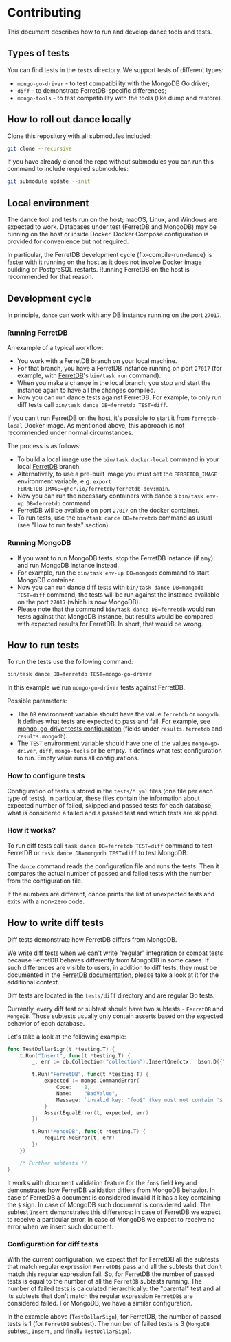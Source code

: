 # Contributing

This document describes how to run and develop dance tools and tests.

## Types of tests

You can find tests in the `tests` directory. We support tests of different types:

* `mongo-go-driver` - to test compatibility with the MongoDB Go driver;
* `diff` - to demonstrate FerretDB-specific differences;
* `mongo-tools` - to test compatibility with the tools (like dump and restore).

## How to roll out dance locally

Clone this repository with all submodules included:
```sh
git clone --recursive
```

If you have already cloned the repo without submodules you can run this command to include required submodules:
```sh
git submodule update --init
```

## Local environment

The dance tool and tests run on the host; macOS, Linux, and Windows are expected to work.
Databases under test (FerretDB and MongoDB) may be running on the host or inside Docker.
Docker Compose configuration is provided for convenience but not required.

In particular, the FerretDB development cycle (fix-compile-run-dance) is faster with it running on the host 
as it does not involve Docker image building or PostgreSQL restarts.
Running FerretDB on the host is recommended for that reason.

## Development cycle

In principle, `dance` can work with any DB instance running on the port `27017`.

### Running FerretDB

An example of a typical workflow:

* You work with a FerretDB branch on your local machine.
* For that branch, you have a FerretDB instance running on port `27017` (for example, with [FerretDB](https://github.com/FerretDB/FerretDB)'s `bin/task run` command).
* When you make a change in the local branch, you stop and start the instance again to have all the changes compiled.
* Now you can run dance tests against FerretDB. For example, to only run diff tests call `bin/task dance DB=ferretdb TEST=diff`.

If you can't run FerretDB on the host, it's possible to start it from `ferretdb-local` Docker image.
As mentioned above, this approach is not recommended under normal circumstances.

The process is as follows:

* To build a local image use the `bin/task docker-local` command in your local 
  [FerretDB](https://github.com/FerretDB/FerretDB) branch.
* Alternatively, to use a pre-built image you must set the `FERRETDB_IMAGE` environment variable, 
  e.g. `export FERRETDB_IMAGE=ghcr.io/ferretdb/ferretdb-dev:main`.
* Now you can run the necessary containers with dance's `bin/task env-up DB=ferretdb` command.
* FerretDB will be available on port `27017` on the docker container.
* To run tests, use the `bin/task dance DB=ferretdb` command as usual (see "How to run tests" section).

### Running MongoDB

* If you want to run MongoDB tests, stop the FerretDB instance (if any) and run MongoDB instance instead.
* For example, run the `bin/task env-up DB=mongodb` command to start MongoDB container.
* Now you can run dance diff tests with `bin/task dance DB=mongodb TEST=diff` command,
  the tests will be run against the instance available on the port `27017` (which is now MongoDB).
* Please note that the command `bin/task dance DB=ferretdb` would run tests against that MongoDB instance, 
  but results would be compared with expected results for FerretDB. In short, that would be wrong.

## How to run tests

To run the tests use the following command:

```sh
bin/task dance DB=ferretdb TEST=mongo-go-driver
```

In this example we run `mongo-go-driver` tests against FerretDB.

Possible parameters:

* The `DB` environment variable should have the value `ferretdb` or `mongodb`. 
  It defines what tests are expected to pass and fail. 
For example, see [mongo-go-driver tests configuration](https://github.com/FerretDB/dance/blob/main/tests/mongo-go-driver.yml) (fields under `results.ferretdb` and `results.mongodb`).
* The `TEST` environment variable should have one of the values `mongo-go-driver`, `diff`, `mongo-tools` or be empty.
It defines what test configuration to run. Empty value runs all configurations.

### How to configure tests

Configuration of tests is stored in the `tests/*.yml` files (one file per each type of tests).
In particular, these files contain the information about expected number of failed, skipped and passed tests
for each database, what is considered a failed and a passed test and which tests are skipped.

### How it works?

To run diff tests call `task dance DB=ferretdb TEST=diff` command to test FerretDB
or `task dance DB=mongodb TEST=diff` to test MongoDB.

The `dance` command reads the configuration file and runs the tests.
Then it compares
the actual number of passed and failed tests with the number from the configuration file.

If the numbers are different, dance prints the list of unexpected tests and exits with a non-zero code.

## How to write diff tests

Diff tests demonstrate how FerretDB differs from MongoDB.

We write diff tests when we can't write "regular" integration or compat tests because FerretDB behaves differently
from MongoDB in some cases.
If such differences are visible to users, in addition to diff tests, they must be documented
in the [FerretDB documentation](https://docs.ferretdb.io/diff/),
please take a look at it for the additional context.

Diff tests are located in the `tests/diff` directory and are regular Go tests.

Currently, every diff test or subtest should have two subtests - `FerretDB` and `MongoDB`.
Those subtests usually only contain asserts based on the expected behavior of each database.

Let's take a look at the following example:

```go
func TestDollarSign(t *testing.T) {
    t.Run("Insert", func(t *testing.T) {
        _, err := db.Collection("collection").InsertOne(ctx,  bson.D{{"foo$", "bar"}})

        t.Run("FerretDB", func(t *testing.T) {
            expected := mongo.CommandError{
                Code:    2,
                Name:    "BadValue",
                Message: `invalid key: "foo$" (key must not contain '$' sign)`,
            }
            AssertEqualError(t, expected, err)
        })

        t.Run("MongoDB", func(t *testing.T) {
            require.NoError(t, err)
        })
    })

    /* Further subtests */
}
```

It works with document validation feature for the `foo$` field key
and demonstrates how FerretDB validation differs from MongoDB behavior.
In case of FerretDB a document is considered  invalid if it has a key containing the `$` sign.
In case of MongoDB such document is considered valid.
The subtest `Insert` demonstrates this difference: in case of FerretDB we expect to receive a particular error,
in case of MongoDB we expect to receive no error when we insert such document.

### Configuration for diff tests

With the current configuration, we expect that for FerretDB all the subtests that match regular expression `FerretDB$` pass
and all the subtests that don't match this regular expression fail.
So, for FerretDB the number of passed tests is equal to the number
of all the `FerretDB` subtests running.
The number of failed tests is calculated hierarchically: the "parental" test
and all its subtests that don't match the regular expression `FerretDB$` are considered failed.
For MongoDB, we have a similar configuration.

In the example above (`TestDollarSign`), for FerretDB, the number of passed tests is 1 (for `FerretDB` subtest).
The number of failed tests is 3 (`MongoDB` subtest, `Insert`, and finally `TestDollarSign`).